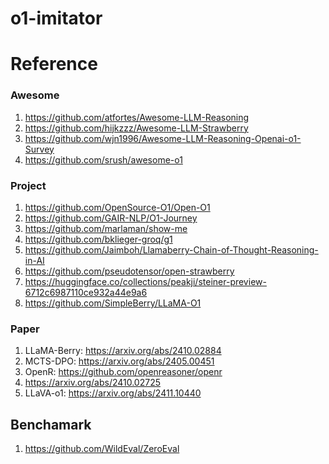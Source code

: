 # o1-imitator

# Reference

### Awesome

1. https://github.com/atfortes/Awesome-LLM-Reasoning
2. https://github.com/hijkzzz/Awesome-LLM-Strawberry
3. https://github.com/wjn1996/Awesome-LLM-Reasoning-Openai-o1-Survey
4. https://github.com/srush/awesome-o1

### Project

1. https://github.com/OpenSource-O1/Open-O1
2. https://github.com/GAIR-NLP/O1-Journey
3. https://github.com/marlaman/show-me
4. https://github.com/bklieger-groq/g1
5. https://github.com/Jaimboh/Llamaberry-Chain-of-Thought-Reasoning-in-AI
6. https://github.com/pseudotensor/open-strawberry
7. https://huggingface.co/collections/peakji/steiner-preview-6712c6987110ce932a44e9a6
8. https://github.com/SimpleBerry/LLaMA-O1

### Paper

1. LLaMA-Berry: https://arxiv.org/abs/2410.02884
2. MCTS-DPO: https://arxiv.org/abs/2405.00451
3. OpenR: https://github.com/openreasoner/openr
4. https://arxiv.org/abs/2410.02725
5. LLaVA-o1: https://arxiv.org/abs/2411.10440

## Benchamark

1. https://github.com/WildEval/ZeroEval
